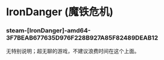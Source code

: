 # IronDanger (魔铁危机)

### steam-[IronDanger]-amd64-3F7BEAB677635D976F228B927A85F82489DEAB12
无特别说明；超无聊的游戏，不建议浪费时间在这个上面。